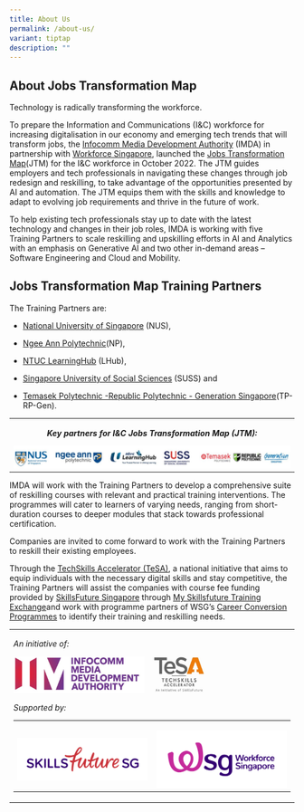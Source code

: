 ```yaml
---
title: About Us
permalink: /about-us/
variant: tiptap
description: ""
---
```

<h2>About Jobs Transformation Map</h2>
<p>Technology is radically transforming the workforce.</p>
<p>To prepare the Information and Communications (I&amp;C) workforce for
increasing digitalisation in our economy and emerging tech trends that
will transform jobs, the <a href="https://www.imda.gov.sg/business" rel="noopener noreferrer nofollow" target="_blank">Infocomm Media Development Authority</a> (IMDA)
in partnership with <a href="https://www.wsg.gov.sg/" rel="noopener noreferrer nofollow" target="_blank">Workforce Singapore</a>, launched the
<a href="https://www.imda.gov.sg/how-we-can-help/techskills-accelerator-tesa/jobs-transformation-map" rel="noopener noreferrer nofollow" target="_blank">Jobs Transformation Map</a>(JTM) for the I&amp;C workforce in October
2022. The JTM guides employers and tech professionals in navigating these
changes through job redesign and reskilling, to take advantage of the opportunities
presented by AI and automation. The JTM equips them with the skills and
knowledge to adapt to evolving job requirements and thrive in the future
of work.</p>
<p>To help existing tech professionals stay up to date with the latest technology
and changes in their job roles, IMDA is working with five Training Partners
to scale reskilling and upskilling efforts in AI and Analytics with an
emphasis on Generative AI and two other in-demand areas – Software Engineering
and Cloud and Mobility.</p>
<h2>Jobs Transformation Map Training Partners</h2>
<p>The Training Partners are:</p>
<ul data-tight="true" class="tight">
<li>
<p><a href="https://scale.nus.edu.sg/programmes/lifelonglearning/ict-academyNUS" rel="noopener noreferrer nofollow" target="_blank">National University of Singapore</a> (NUS),</p>
</li>
<li>
<p><a href="https://www.cet.np.edu.sg/tech-skills-advancement-office-np-2/" rel="noopener noreferrer nofollow" target="_blank">Ngee Ann Polytechnic</a>(NP),</p>
</li>
<li>
<p><a href="https://www.ntuclearninghub.com/" rel="noopener noreferrer nofollow" target="_blank">NTUC LearningHub</a> (LHub),</p>
</li>
<li>
<p><a href="https://www.suss.edu.sg/courses" rel="noopener noreferrer nofollow" target="_blank">Singapore University of Social Sciences</a> (SUSS)
and</p>
</li>
<li>
<p><a href="https://www.tp.edu.sg/ai-empowerment-hub" rel="noopener noreferrer nofollow" target="_blank">Temasek Polytechnic -Republic Polytechnic - Generation Singapore</a>(TP-RP-Gen).</p>
</li>
</ul>
<table style="minWidth: 25px">
<colgroup>
<col>
</colgroup>
<tbody>
<tr>
<th rowspan="1" colspan="1">
<p><strong><em>Key partners for I&amp;C Jobs Transformation Map (JTM):</em></strong>
</p>
<div class="isomer-image-wrapper">
<img style="width: 100%" height="auto" width="100%" alt="" src="/images/key_TPs_logos.jpg">
</div>
</th>
</tr>
</tbody>
</table>
<p>IMDA will work with the Training Partners to develop a comprehensive suite
of reskilling courses with relevant and practical training interventions.
The programmes will cater to learners of varying needs, ranging from short-duration
courses to deeper modules that stack towards professional certification.&nbsp;</p>
<p>Companies are invited to come forward to work with the Training Partners
to reskill their existing employees.</p>
<p>Through the <a href="https://www.imda.gov.sg/how-we-can-help/techskills-accelerator-tesa" rel="noopener noreferrer nofollow" target="_blank">TechSkills Accelerator (TeSA)</a>,
a national initiative that aims to equip individuals with the necessary
digital skills and stay competitive, the Training Partners will assist
the companies with course fee funding provided by <a href="https://www.skillsfuture.gov.sg/" rel="noopener noreferrer nofollow" target="_blank">SkillsFuture Singapore</a> through
<a href="https://www.myskillsfuture.gov.sg/content/portal/en/training-exchange/course-landing.html" rel="noopener noreferrer nofollow" target="_blank">My Skillsfuture Training Exchange</a>and work with programme partners
of WSG’s <a href="https://www.wsg.gov.sg/home/employers-industry-partners" rel="noopener noreferrer nofollow" target="_blank">Career Conversion Programmes</a> to
identify their training and reskilling needs.</p>
<table style="minWidth: 25px">
<colgroup>
<col>
</colgroup>
<tbody>
<tr>
<td rowspan="1" colspan="1">
<p><em>An initiative of:</em>
</p>
<p></p>
<p></p>
<div class="isomer-image-wrapper">
<img style="width: 70%;" height="auto" width="100%" alt="" src="/images/IMDA_TeSA_logo.jpg">
</div>
<p><em>Supported by:</em>
</p>
<table style="minWidth: 50px">
<colgroup>
<col>
<col>
</colgroup>
<tbody>
<tr>
<th rowspan="1" colspan="1">
<p></p>
<div class="isomer-image-wrapper">
<img style="width: 100%" height="auto" width="100%" alt="" src="/images/SkillsfutureSG.jpg">
</div>
</th>
<th rowspan="1" colspan="1">
<p></p>
<div class="isomer-image-wrapper">
<img style="width: 100%" height="auto" width="100%" alt="" src="/images/WSG_Horizontal_Identity_RGB.png">
</div>
</th>
</tr>
</tbody>
</table>
</td>
</tr>
</tbody>
</table>
<p></p>